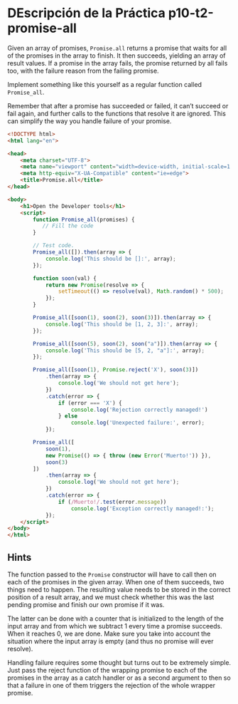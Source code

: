 # DEscripción de la Práctica p10-t2-promise-all

Given an array of promises, `Promise.all` returns a promise that waits for all of the promises in the array to finish. 
It then succeeds, yielding an array of result values. 
If a promise in the array fails, the promise returned by all fails too, with the failure reason from the failing promise.

Implement something like this yourself as a regular function called `Promise_all`.

Remember that after a promise has succeeded or failed, 
it can’t succeed or fail again, and further calls to the functions that resolve it are ignored. 
This can simplify the way you handle failure of your promise.


```html
<!DOCTYPE html>
<html lang="en">

<head>
    <meta charset="UTF-8">
    <meta name="viewport" content="width=device-width, initial-scale=1.0">
    <meta http-equiv="X-UA-Compatible" content="ie=edge">
    <title>Promise.all</title>
</head>

<body>
    <h1>Open the Developer tools</h1>
    <script>
        function Promise_all(promises) {
           // Fill the code
        }

        // Test code.
        Promise_all([]).then(array => {
            console.log('This should be []:', array);
        });

        function soon(val) {
            return new Promise(resolve => {
                setTimeout(() => resolve(val), Math.random() * 500);
            });
        }

        Promise_all([soon(1), soon(2), soon(3)]).then(array => {
            console.log('This should be [1, 2, 3]:', array);
        });

        Promise_all([soon(5), soon(2), soon("a")]).then(array => {
            console.log('This should be [5, 2, "a"]:', array);
        });

        Promise_all([soon(1), Promise.reject('X'), soon(3)])
            .then(array => {
                console.log('We should not get here');
            })
            .catch(error => {
                if (error === 'X') {
                    console.log('Rejection correctly managed!')
                } else
                    console.log('Unexpected failure:', error);
            });

        Promise_all([
            soon(1),
            new Promise(() => { throw (new Error('Muerto!')) }),
            soon(3)
        ])
            .then(array => {
                console.log('We should not get here');
            })
            .catch(error => {
                if (/Muerto!/.test(error.message))
                    console.log('Exception correctly managed!:');
            });        
    </script>
</body>
</html>
  ```
  
## Hints

The function passed to the `Promise` constructor will have to call then on each of the promises in the given array. 
When one of them succeeds, two things need to happen. 
The resulting value needs to be stored in the correct position of a result array, and 
we must check whether this was the last pending promise and finish our own promise if it was.

The latter can be done with a counter that is initialized to the length of the input array and from which we subtract 1 every time a promise succeeds. 
When it reaches 0, we are done. 
Make sure you take into account the situation where the input array is empty (and thus no promise will ever resolve).

Handling failure requires some thought but turns out to be extremely simple. Just pass the reject function of the wrapping promise to each of the promises in the array as a catch handler or as a second argument to then so that a failure in one of them triggers the rejection of the whole wrapper promise.
